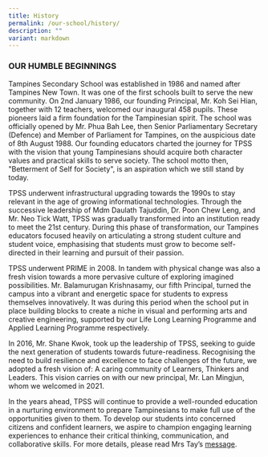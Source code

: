 ```yaml
---
title: History
permalink: /our-school/history/
description: ""
variant: markdown
---
```

### OUR HUMBLE BEGINNINGS

Tampines Secondary School was established in 1986 and named after Tampines New Town. It was one of the first schools built to serve the new community. On 2nd January 1986, our founding Principal, Mr. Koh Sei Hian, together with 12 teachers, welcomed our inaugural 458 pupils. These pioneers laid a firm foundation for the Tampinesian spirit. The school was officially opened by Mr. Phua Bah Lee, then Senior Parliamentary Secretary (Defence) and Member of Parliament for Tampines, on the auspicious date of 8th August 1988. Our founding educators charted the journey for TPSS with the vision that young Tampinesians should acquire both character values and practical skills to serve society. The school motto then, "Betterment of Self for Society", is an aspiration which we still stand by today.

TPSS underwent infrastructural upgrading towards the 1990s to stay relevant in the age of growing informational technologies. Through the successive leadership of Mdm Daulath Tajuddin, Dr. Poon Chew Leng, and Mr. Neo Tick Watt, TPSS was gradually transformed into an institution ready to meet the 21st century. During this phase of transformation, our Tampines educators focused heavily on articulating a strong student culture and student voice, emphasising that students must grow to become self-directed in their learning and pursuit of their passion.

TPSS underwent PRIME in 2008. In tandem with physical change was also a fresh vision towards a more pervasive culture of exploring imagined possibilities. Mr. Balamurugan Krishnasamy, our fifth Principal, turned the campus into a vibrant and energetic space for students to express themselves innovatively. It was during this period when the school put in place building blocks to create a niche in visual and performing arts and creative engineering, supported by our Life Long Learning Programme and Applied Learning Programme respectively.

In 2016, Mr. Shane Kwok, took up the leadership of TPSS, seeking to guide the next generation of students towards future-readiness. Recognising the need to build resilience and excellence to face challenges of the future, we adopted a fresh vision of: A caring community of Learners, Thinkers and Leaders. This vision carries on with our new principal, Mr. Lan Mingjun, whom we welcomed in 2021.

In the years ahead, TPSS will continue to provide a well-rounded education in a nurturing environment to prepare Tampinesians to make full use of the opportunities given to them. To develop our students into concerned citizens and confident learners, we aspire to champion engaging learning experiences to enhance their critical thinking, communication, and collaborative skills. For more details, please read Mrs Tay’s [message](https://www.tampinessec.moe.edu.sg/our-school/principals-message/).